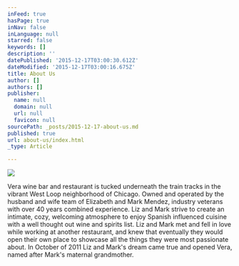 ```yaml
---
inFeed: true
hasPage: true
inNav: false
inLanguage: null
starred: false
keywords: []
description: ''
datePublished: '2015-12-17T03:00:30.612Z'
dateModified: '2015-12-17T03:00:16.675Z'
title: About Us
author: []
authors: []
publisher:
  name: null
  domain: null
  url: null
  favicon: null
sourcePath: _posts/2015-12-17-about-us.md
published: true
url: about-us/index.html
_type: Article

---
```

![](https://the-grid-user-content.s3-us-west-2.amazonaws.com/8075665b-7d46-4d6c-b8bd-ad9933a650dc.jpg)

Vera
wine bar and restaurant is tucked underneath the train tracks in the 
vibrant West Loop neighborhood of Chicago. Owned and operated by the 
husband and wife team of Elizabeth and Mark Mendez, industry veterans 
with over 40 years combined experience. Liz and Mark strive to
create an intimate, cozy, welcoming atmosphere to enjoy Spanish 
influenced cuisine with a well thought out wine and spirits list. Liz 
and Mark met and fell in love while working at another restaurant, and 
knew that eventually they would open their
own place to showcase all the things they were most passionate about. 
In October of 2011 Liz and Mark's dream came true and opened Vera, named
after Mark's maternal grandmother.